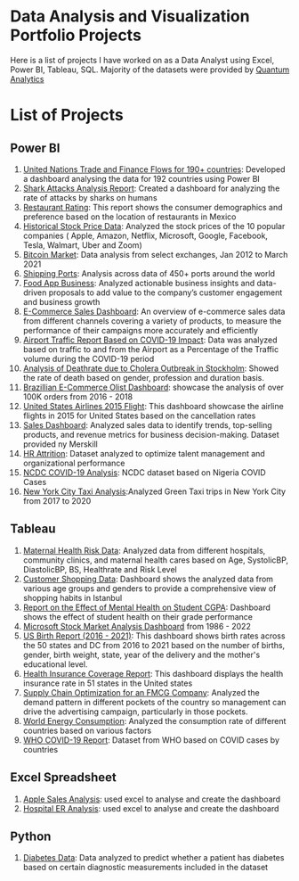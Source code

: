 # Data Analysis and Visualization Portfolio Projects

Here is a list of projects I have worked on as a Data Analyst using Excel, Power BI, Tableau, SQL. Majority of the datasets were provided by [Quantum Analytics](https://quantumanalyticsco.org/)

# List of Projects
## Power BI
1. [United Nations Trade and Finance Flows for 190+ countries](https://github.com/Adedoyin-DataAnalyst/International-Trade-and-Finance-Data): Developed a dashboard analysing the data for 192 countries using Power BI
2. [Shark Attacks Analysis Report](https://github.com/Adedoyin-DataAnalyst/Shark-Attack-Analysis): Created a dashboard for analyzing the rate of attacks by sharks on humans
3. [Restaurant Rating](https://github.com/Adedoyin-DataAnalyst/Restaurant-Ratings): This report shows the consumer demographics and preference based on the location of restaurants in Mexico
4. [Historical Stock Price Data](https://github.com/Adedoyin-DataAnalyst/Historical-Stock-Price-Data-Report): Analyzed the stock prices of the 10 popular companies ( Apple, Amazon, Netflix, Microsoft, Google, Facebook, Tesla, Walmart, Uber and Zoom)
5. [Bitcoin Market](https://github.com/Adedoyin-DataAnalyst/Historical-Bitcoin-Market-Report): Data analysis from select exchanges, Jan 2012 to March 2021
6. [Shipping Ports](https://github.com/Adedoyin-DataAnalyst/Global-Shipping-Ports): Analysis across data of 450+ ports around the world
7. [Food App Business](https://github.com/Adedoyin-DataAnalyst/Food-App-Business): Analyzed actionable business insights and data-driven proposals to add value to the company’s customer engagement and business growth
8. [E-Commerce Sales Dashboard](https://github.com/Adedoyin-DataAnalyst/E-Commerce-Sales): An overview of e-commerce sales data from different channels covering a variety of products, to measure the performance of their campaigns more accurately and efficiently
9. [Airport Traffic Report Based on COVID-19 Impact](https://github.com/Adedoyin-DataAnalyst/Airport-Traffic-based-on-COVID-19-Impact): Data was analyzed based on traffic to and from the Airport as a Percentage of the Traffic volume during the COVID-19 period
10. [Analysis of Deathrate due to Cholera Outbreak in Stockholm](https://github.com/Adedoyin-DataAnalyst/Cholera-Outbreak-Stockholm): Showed the rate of death based on gender, profession and duration basis.
11. [Brazillian E-Commerce Olist Dashboard](https://github.com/Adedoyin-DataAnalyst/Brazilian-ECommerce-Olist): showcase the analysis of over 100K orders from 2016 - 2018
12. [United States Airlines 2015 Flight](https://github.com/Adedoyin-DataAnalyst/Airline-Flight-Delay-Analysis): This dashboard showcase the airline flights in 2015 for United States based on the cancellation rates
13. [Sales Dashboard](https://github.com/Adedoyin-DataAnalyst/Sales_Data_Analysis): Analyzed sales data to identify trends, top-selling products, and revenue metrics for business decision-making. Dataset provided ny Merskill
14. [HR Attrition](https://github.com/Adedoyin-DataAnalyst/HR-Attrition): Dataset analyzed to optimize talent management and organizational performance
15. [NCDC COVID-19 Analysis](https://github.com/Adedoyin-DataAnalyst/NCDC-COVID-19): NCDC dataset based on Nigeria COVID Cases
16. [New York City Taxi Analysis](https://github.com/Adedoyin-DataAnalyst/NYC-Taxi-Project):Analyzed Green Taxi trips in New York City from 2017 to 2020
  
## Tableau
1. [Maternal Health Risk Data](https://github.com/Adedoyin-DataAnalyst/Maternal-Health-Risk): Analyzed data from different hospitals, community clinics, and maternal health cares based on Age, SystolicBP, DiastolicBP, BS, Healthrate and Risk Level
2. [Customer Shopping Data](https://github.com/Adedoyin-DataAnalyst/Customer-Shopping-Data): Dashboard shows the analyzed data from various age groups and genders to provide a comprehensive view of shopping habits in Istanbul
3. [Report on the Effect of Mental Health on Student CGPA](https://github.com/Adedoyin-DataAnalyst/Report-on-the-Effect-of-Mental-Health-on-Student-CGPA): Dashboard shows the effect of student health on their grade performance
4. [Microsoft Stock Market Analysis Dashboard](https://github.com/Adedoyin-DataAnalyst/Microsoft-Stock-Market-Analysis) from 1986 - 2022
5. [US Birth Report (2016 - 2021)](https://github.com/Adedoyin-DataAnalyst/US-Birth-Report-2016---2021-): This dashboard shows birth rates across the 50 states and DC from 2016 to 2021 based on the number of births, gender, birth weight, state, year of the delivery and the mother's educational level.
6. [Health Insurance Coverage Report](https://github.com/Adedoyin-DataAnalyst/Health-Insurance-Coverage): This dashboard displays the health insurance rate in 51 states in the United states
7. [Supply Chain Optimization for an FMCG Company](https://github.com/Adedoyin-DataAnalyst/FMCG-Supply-Chain-Optimization-Report): Analyzed the demand pattern in different pockets of the country so management can drive the advertising campaign, particularly in those pockets.
8. [World Energy Consumption](https://github.com/Adedoyin-DataAnalyst/World-Energy-Consumption-by-Different-Countries): Analyzed the consumption rate of different countries based on various factors
9. [WHO COVID-19 Report](https://github.com/Adedoyin-DataAnalyst/WHO-COVID-19-Analysis): Dataset from WHO based on COVID cases by countries


## Excel Spreadsheet
1. [Apple Sales Analysis](https://github.com/Adedoyin-DataAnalyst/Apple-Sales-Analysis): used excel to analyse and create the dashboard
2. [Hospital ER Analysis](https://github.com/Adedoyin-DataAnalyst/Hospital-ER-Data-Analysis): used excel to analyse and create the dashboard

## Python
1. [Diabetes Data](https://github.com/Adedoyin-DataAnalyst/Diabetes_Analysis): Data analyzed to predict whether a patient has diabetes based on certain diagnostic measurements included in the dataset
